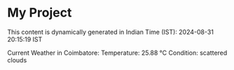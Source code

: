 # My Project

This content is dynamically generated in Indian Time (IST): 2024-08-31 20:15:19 IST


Current Weather in Coimbatore:
Temperature: 25.88 °C
Condition: scattered clouds

